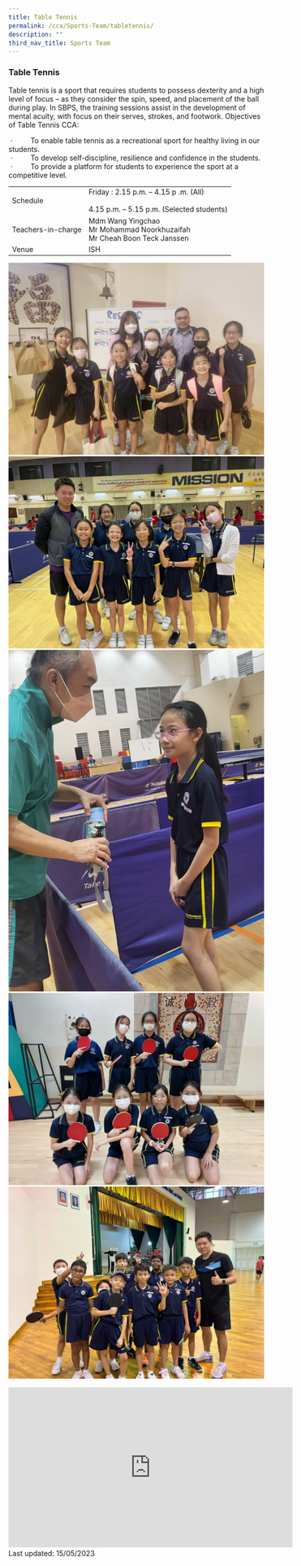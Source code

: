 ```yaml
---
title: Table Tennis
permalink: /cca/Sports-Team/tabletennis/
description: ""
third_nav_title: Sports Team
---
```

### Table Tennis 
Table tennis is a sport that requires students to possess dexterity and a high level of focus – as they consider the spin, speed, and placement of the ball during play. In SBPS, the training sessions assist in the development of mental acuity, with focus on their serves, strokes, and footwork. Objectives of Table Tennis CCA:  
  
&nbsp;·&nbsp;&nbsp;&nbsp;&nbsp;&nbsp;&nbsp;&nbsp;&nbsp; To enable table tennis as a recreational sport for healthy living in our students.  
&nbsp;·&nbsp;&nbsp;&nbsp;&nbsp;&nbsp;&nbsp;&nbsp;&nbsp; To develop self-discipline, resilience and confidence in the students.  
&nbsp;·&nbsp;&nbsp;&nbsp;&nbsp;&nbsp;&nbsp;&nbsp;&nbsp; To provide a platform for students to experience the sport at a competitive level.
 
 |  |  |
|---|---|
| Schedule | Friday :   2.15 p.m. – 4.15 p .m. (All) <br><br>4.15 p.m. – 5.15 p.m. (Selected students) |
| Teachers-in-charge | Mdm Wang Yingchao<br>Mr Mohammad  Noorkhuzaifah <br> Mr Cheah Boon Teck Janssen |
|  Venue |  ISH |

![](/images/2023_table_tennis_1.jpeg)
<br>
![](/images/2023_table_tennis_2.jpeg)
<br>
![](/images/2023_table_tennis_3.jpeg)
<br>
![](/images/2023_table_tennis_4.jpeg)
<br>
![](/images/2023_table_tennis_5.jpeg)
		 
<div class="bp-youtube">

<iframe allowfullscreen="" allow="accelerometer; autoplay; clipboard-write; encrypted-media; gyroscope; picture-in-picture; web-share" frameborder="0" title="YouTube video player" src="https://www.youtube.com/embed/pkwsHUACXuA" height="315" width="560"></iframe>

</div>
Last updated: 15/05/2023